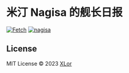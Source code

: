# 米汀 Nagisa 的舰长日报

[![Fetch](https://github.com/yjl9903/NagisaCaptain/actions/workflows/fetch.yml/badge.svg)](https://github.com/yjl9903/NagisaCaptain/actions/workflows/fetch.yml) [![nagisa](https://img.shields.io/endpoint?url=https://pages.onekuma.cn/project/nagisa&label=Nagisa)](https://nagisa.xlor.cn)

## License

MIT License © 2023 [XLor](https://github.com/yjl9903)
